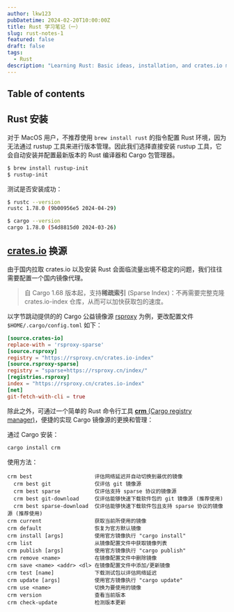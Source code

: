 ```yaml
---
author: lkw123
pubDatetime: 2024-02-20T10:00:00Z
title: Rust 学习笔记（一）
slug: rust-notes-1
featured: false
draft: false
tags:
  - Rust
description: "Learning Rust: Basic ideas, installation, and crates.io mirror"
---
```


## Table of contents

## Rust 安装

对于 MacOS 用户，不推荐使用 `brew install rust` 的指令配置 Rust 环境，因为无法通过 rustup 工具来进行版本管理。因此我们选择直接安装 rustup 工具，它会自动安装并配置最新版本的 Rust 编译器和 Cargo 包管理器。

```bash
$ brew install rustup-init
$ rustup-init
```

测试是否安装成功：

```bash
$ rustc --version
rustc 1.78.0 (9b00956e5 2024-04-29)

$ cargo --version
cargo 1.78.0 (54d8815d0 2024-03-26)
```

## [crates.io](https://crates.io/) 换源

由于国内拉取 crates.io 以及安装 Rust 会面临流量出境不稳定的问题，我们往往需要配置一个国内镜像代理。

> 自 Cargo 1.68 版本起，支持**稀疏索引** (Sparse Index)：不再需要完整克隆 crates.io-index 仓库，从而可以加快获取包的速度。

以字节跳动提供的的 Cargo 公益镜像源 [rsproxy](https://rsproxy.cn/) 为例，更改配置文件 `$HOME/.cargo/config.toml` 如下：

```toml
[source.crates-io]
replace-with = 'rsproxy-sparse'
[source.rsproxy]
registry = "https://rsproxy.cn/crates.io-index"
[source.rsproxy-sparse]
registry = "sparse+https://rsproxy.cn/index/"
[registries.rsproxy]
index = "https://rsproxy.cn/crates.io-index"
[net]
git-fetch-with-cli = true
```

除此之外，可通过一个简单的 Rust 命令行工具 [**crm** (Cargo registry manager)](https://github.com/wtklbm/crm/)，便捷的实现 Cargo 镜像源的更换和管理：

通过 Cargo 安装：

```bash
cargo install crm
```

使用方法：

```
crm best                    评估网络延迟并自动切换到最优的镜像
  crm best git              仅评估 git 镜像源
  crm best sparse           仅评估支持 sparse 协议的镜像源
  crm best git-download     仅评估能够快速下载软件包的 git 镜像源 (推荐使用)
  crm best sparse-download  仅评估能够快速下载软件包且支持 sparse 协议的镜像源 (推荐使用)
crm current                 获取当前所使用的镜像
crm default                 恢复为官方默认镜像
crm install [args]          使用官方镜像执行 "cargo install"
crm list                    从镜像配置文件中获取镜像列表
crm publish [args]          使用官方镜像执行 "cargo publish"
crm remove <name>           在镜像配置文件中删除镜像
crm save <name> <addr> <dl> 在镜像配置文件中添加/更新镜像
crm test [name]             下载测试包以评估网络延迟
crm update [args]           使用官方镜像执行 "cargo update"
crm use <name>              切换为要使用的镜像
crm version                 查看当前版本
crm check-update            检测版本更新
```

